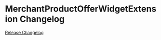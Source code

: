 # MerchantProductOfferWidgetExtension Changelog

[Release Changelog](https://github.com/spryker-shop/merchant-product-offer-widget-extension/releases)
